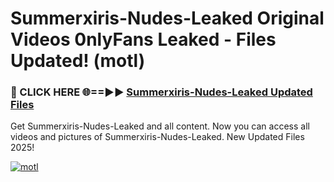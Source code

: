 # Summerxiris-Nudes-Leaked Original Videos 0nlyFans Leaked - Files Updated! (motl)

<h3>🔴 CLICK HERE 🌐==►► <a href="https://tinyurl.com/yc6ubb5a" rel="nofollow">Summerxiris-Nudes-Leaked Updated Files</a></h3>

Get Summerxiris-Nudes-Leaked and all content. Now you can access all videos and pictures of Summerxiris-Nudes-Leaked. New Updated Files 2025!

[![motl](https://i.imgur.com/7eu0CRL.gif)](https://tinyurl.com/yc6ubb5a)
